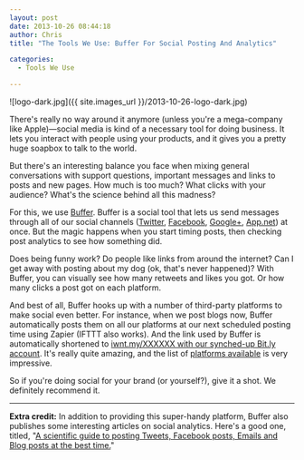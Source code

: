 ```yaml
---
layout: post
date: 2013-10-26 08:44:18
author: Chris
title: "The Tools We Use: Buffer For Social Posting And Analytics"

categories:
  - Tools We Use

---
```


![logo-dark.jpg]({{ site.images_url }}/2013-10-26-logo-dark.jpg)

<!-- excerpt -->

There's really no way around it anymore (unless you're a mega-company like Apple)—social media is kind of a necessary tool for doing business. It lets you interact with people using your products, and it gives you a pretty huge soapbox to talk to the world. 

But there's an interesting balance you face when mixing general conversations with support questions, important messages and links to posts and new pages. How much is too much? What clicks with your audience? What's the science behind all this madness?

<!-- /excerpt -->

For this, we use [Buffer](https://bufferapp.com/). Buffer is a social tool that lets us send messages through all of our social channels ([Twitter](https://twitter.com/iwantmyname), [Facebook](https://www.facebook.com/iwantmyname), [Google+](https://plus.google.com/112962523733159717427/posts), [App.net](https://alpha.app.net/iwantmyname)) at once. But the magic happens when you start timing posts, then checking post analytics to see how something did. 

Does being funny work? Do people like links from around the internet? Can I get away with posting about my dog (ok, that's never happened)? With Buffer, you can visually see how many retweets and likes you got. Or how many clicks a post got on each platform.

And best of all, Buffer hooks up with a number of third-party platforms to make social even better. For instance, when we post blogs now, Buffer automatically posts them on all our platforms at our next scheduled posting time using Zapier (IFTTT also works). And the link used by Buffer is automatically shortened to [iwnt.my/XXXXXX with our synched-up Bit.ly account](http://blog.iwantmyname.com/2013/10/the-tools-we-use-bitly-for-link-shortening.html). It's really quite amazing, and the list of [platforms available](https://bufferapp.com/extras) is very impressive. 

So if you're doing social for your brand (or yourself?), give it a shot. We definitely recommend it.

***

**Extra credit:** In addition to providing this super-handy platform, Buffer also publishes some interesting articles on social analytics. Here's a good one, titled, "[A scientific guide to posting Tweets, Facebook posts, Emails and Blog posts at the best time.](http://blog.bufferapp.com/best-time-to-tweet-post-to-facebook-send-emails-publish-blogposts)"
